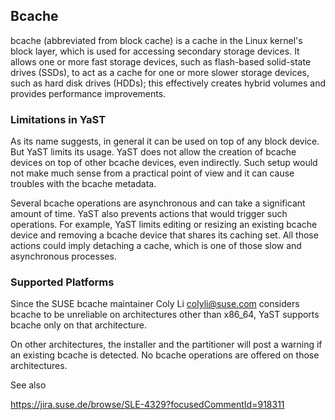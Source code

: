 ## Bcache

bcache (abbreviated from block cache) is a cache in the Linux kernel's block layer,
which is used for accessing secondary storage devices. It allows one or more
fast storage devices, such as flash-based solid-state drives (SSDs), to act as
a cache for one or more slower storage devices, such as hard disk drives (HDDs);
this effectively creates hybrid volumes and provides performance improvements.

### Limitations in YaST

As its name suggests, in general it can be used on top of any block device. But YaST limits its usage.
YaST does not allow the creation of bcache devices on top of other bcache devices, even indirectly.
Such setup would not make much sense from a practical point of view and it can cause troubles with
the bcache metadata.

Several bcache operations are asynchronous and can take a significant amount of time.
YaST also prevents actions that would trigger such operations. For example, YaST limits
editing or resizing an existing bcache device and removing a bcache device that shares
its caching set. All those actions could imply detaching a cache, which is one of those slow
and asynchronous processes.


### Supported Platforms

Since the SUSE bcache maintainer Coly Li <colyli@suse.com> considers bcache to
be unreliable on architectures other than x86_64, YaST supports bcache only on
that architecture.

On other architectures, the installer and the partitioner will post a warning
if an existing bcache is detected. No bcache operations are offered on those
architectures.


See also

  https://jira.suse.de/browse/SLE-4329?focusedCommentId=918311

